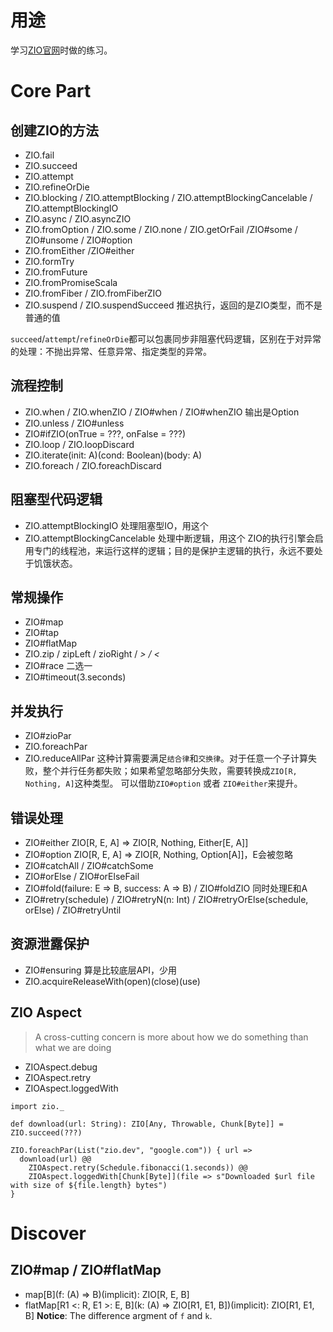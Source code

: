 # 用途
学习[ZIO官网](https://zio.dev/reference/)时做的练习。

# Core Part

## 创建ZIO的方法
- ZIO.fail
- ZIO.succeed
- ZIO.attempt
- ZIO.refineOrDie
- ZIO.blocking / ZIO.attemptBlocking / ZIO.attemptBlockingCancelable / ZIO.attemptBlockingIO
- ZIO.async / ZIO.asyncZIO
- ZIO.fromOption / ZIO.some / ZIO.none / ZIO.getOrFail /ZIO#some / ZIO#unsome / ZIO#option
- ZIO.fromEither /ZIO#either
- ZIO.formTry
- ZIO.fromFuture
- ZIO.fromPromiseScala
- ZIO.fromFiber / ZIO.fromFiberZIO
- ZIO.suspend / ZIO.suspendSucceed 推迟执行，返回的是ZIO类型，而不是普通的值

`succeed`/`attempt`/`refineOrDie`都可以包裹同步非阻塞代码逻辑，区别在于对异常的处理：不抛出异常、任意异常、指定类型的异常。

## 流程控制
- ZIO.when / ZIO.whenZIO / ZIO#when / ZIO#whenZIO 输出是Option
- ZIO.unless / ZIO#unless
- ZIO#ifZIO(onTrue = ???, onFalse = ???)
- ZIO.loop / ZIO.loopDiscard
- ZIO.iterate(init: A)(cond: Boolean)(body: A)
- ZIO.foreach / ZIO.foreachDiscard

## 阻塞型代码逻辑
- ZIO.attemptBlockingIO 处理阻塞型IO，用这个
- ZIO.attemptBlockingCancelable 处理中断逻辑，用这个
ZIO的执行引擎会启用专门的线程池，来运行这样的逻辑；目的是保护主逻辑的执行，永远不要处于饥饿状态。

## 常规操作
- ZIO#map
- ZIO#tap
- ZIO#flatMap
- ZIO.zip / zipLeft / zioRight / *> / <*
- ZIO#race 二选一
- ZIO#timeout(3.seconds)

## 并发执行
- ZIO#zioPar
- ZIO.foreachPar
- ZIO.reduceAllPar
这种计算需要满足`结合律`和`交换律`。对于任意一个子计算失败，整个并行任务都失败；如果希望忽略部分失败，需要转换成`ZIO[R, Nothing, A]`这种类型。
可以借助`ZIO#option` 或者 `ZIO#either`来提升。

## 错误处理
- ZIO#either ZIO[R, E, A] => ZIO[R, Nothing, Either[E, A]]
- ZIO#option ZIO[R, E, A] => ZIO[R, Nothing, Option[A]]，E会被忽略
- ZIO#catchAll / ZIO#catchSome 
- ZIO#orElse / ZIO#orElseFail
- ZIO#fold(failure: E => B, success: A => B) / ZIO#foldZIO 同时处理E和A
- ZIO#retry(schedule) / ZIO#retryN(n: Int) / ZIO#retryOrElse(schedule, orElse) / ZIO#retryUntil

## 资源泄露保护
- ZIO#ensuring 算是比较底层API，少用
- ZIO.acquireReleaseWith(open)(close)(use)


## ZIO Aspect
> A cross-cutting concern is more about how we do something than what we are doing
- ZIOAspect.debug
- ZIOAspect.retry
- ZIOAspect.loggedWith
```
import zio._

def download(url: String): ZIO[Any, Throwable, Chunk[Byte]] = ZIO.succeed(???)

ZIO.foreachPar(List("zio.dev", "google.com")) { url =>
  download(url) @@
    ZIOAspect.retry(Schedule.fibonacci(1.seconds)) @@
    ZIOAspect.loggedWith[Chunk[Byte]](file => s"Downloaded $url file with size of ${file.length} bytes")
}
```

# Discover

## ZIO#map / ZIO#flatMap
- map[B](f: (A) => B)(implicit): ZIO[R, E, B]
- flatMap[R1 <: R, E1 >: E, B](k: (A) => ZIO[R1, E1, B])(implicit): ZIO[R1, E1, B]
**Notice**: The difference argment of `f` and `k`.